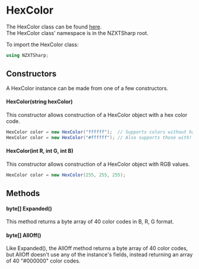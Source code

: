 # HexColor

The HexColor class can be found [here][0].
<br>The HexColor class' namespace is in the NZXTSharp root.

To import the HexColor class:
``` C#
using NZXTSharp;
```

## Constructors
A HexColor instance can be made from one of a few constructors.

#### HexColor(string hexColor)
This constructor allows construction of a HexColor object with a hex color code.

``` C#
HexColor color = new HexColor("ffffff");  // Supports colors without hash tags
HexColor color = new HexColor("#ffffff"); // Also supports those with!
```

#### HexColor(int R, int G, int B)
This constructor allows construction of a HexColor object with RGB values.

``` C#
HexColor color = new HexColor(255, 255, 255);
```


## Methods

#### byte[] Expanded()
This method returns a byte array of 40 color codes in B, R, G format.

#### byte[] AllOff()
Like Expanded(), the AllOff method returns a byte array of 40 color codes, 
but AllOff doesn't use any of the instance's fields, instead returning an array of 40 "#000000" color codes.






[0]: https://github.com/akmadian/NZXTSharp/blob/master/NZXTSharp/Core/HexColor.cs
